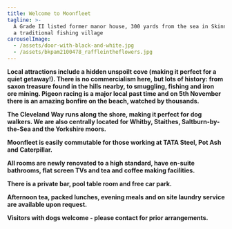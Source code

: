 ```yaml
---
title: Welcome to Moonfleet
tagline: >-
  A Grade II listed former manor house, 300 yards from the sea in Skinningrove,
  a traditional fishing village
carouselImage:
  - /assets/door-with-black-and-white.jpg
  - /assets/bkpam2100478_raffleintheflowers.jpg
---
```

**Local attractions include a hidden unspoilt cove (making it perfect for a quiet getaway!). There is no commercialism here, but lots of history: from saxon treasure found in the hills nearby, to smuggling, fishing and iron ore mining. Pigeon racing is a major local past time and on 5th November there is an amazing bonfire on the beach, watched by thousands.**

**The Cleveland Way runs along the shore, making it perfect for dog walkers. We are also centrally located for Whitby, Staithes, Saltburn-by-the-Sea and the Yorkshire moors.**

**Moonfleet is easily commutable for those working at TATA Steel, Pot Ash and Caterpillar.**

**All rooms are newly renovated to a high standard, have en-suite bathrooms, flat screen TVs and tea and coffee making facilities.**

**There is a private bar, pool table room and free car park.**

**Afternoon tea, packed lunches, evening meals and on site laundry service are available upon request.**

**Visitors with dogs welcome - please contact for prior arrangements.**
